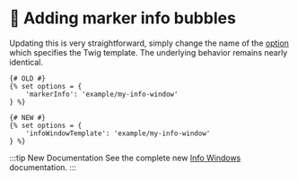 # 🔧 Adding marker info bubbles

<update-message/>

Updating this is very straightforward, simply change the name of the [option](/models/dynamic-map-model/#construct-locations-options) which specifies the Twig template. The underlying behavior remains nearly identical.

```twig
{# OLD #}
{% set options = {
    'markerInfo': 'example/my-info-window'
} %}

{# NEW #}
{% set options = {
    'infoWindowTemplate': 'example/my-info-window'
} %}
```

:::tip New Documentation
See the complete new [Info Windows](/dynamic-maps/info-windows/) documentation.
:::

